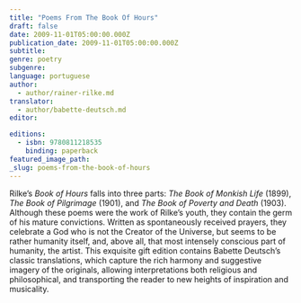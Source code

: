 ```yaml
---
title: "Poems From The Book Of Hours"
draft: false
date: 2009-11-01T05:00:00.000Z
publication_date: 2009-11-01T05:00:00.000Z
subtitle:
genre: poetry
subgenre:
language: portuguese
author:
  - author/rainer-rilke.md
translator:
  - author/babette-deutsch.md
editor:

editions:
  - isbn: 9780811218535
    binding: paperback
featured_image_path:
_slug: poems-from-the-book-of-hours
---
```


Rilke’s _Book of Hours_ falls into three parts: _The Book of Monkish Life_ (1899), _The Book of Pilgrimage_ (1901), and _The Book of Poverty and Death_ (1903). Although these poems were the work of Rilke’s youth, they contain the germ of his mature convictions. Written as spontaneously received prayers, they celebrate a God who is not the Creator of the Universe, but seems to be rather humanity itself, and, above all, that most intensely conscious part of humanity, the artist. This exquisite gift edition contains Babette Deutsch’s classic translations, which capture the rich harmony and suggestive imagery of the originals, allowing interpretations both religious and philosophical, and transporting the reader to new heights of inspiration and musicality.

